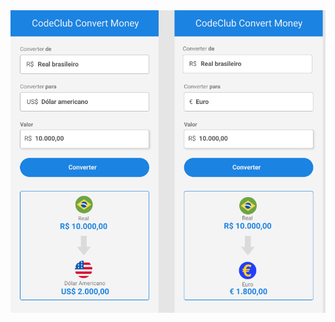 
<img src="https://github.com/LuisPontesLS/conversor-real-para-dolar-ou-euro/blob/master/img/readme.png?raw=true">
